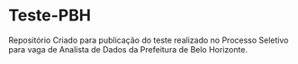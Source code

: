 # Teste-PBH
Repositório Criado para publicação do teste realizado no Processo Seletivo para vaga de Analista de Dados da Prefeitura de Belo Horizonte.
